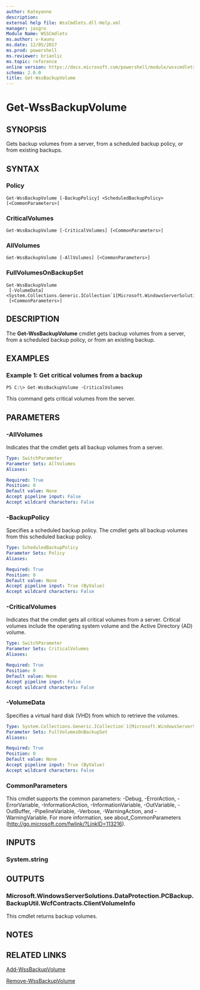 ```yaml
---
author: Kateyanne
description: 
external help file: WssCmdlets.dll-Help.xml
manager: jasgro
Module Name: WSSCmdlets
ms.author: v-kaunu
ms.date: 12/05/2017
ms.prod: powershell
ms.reviewer: brianlic
ms.topic: reference
online version: https://docs.microsoft.com/powershell/module/wsscmdlets/get-wssbackupvolume?view=windowsserver2012r2-ps&wt.mc_id=ps-gethelp
schema: 2.0.0
title: Get-WssBackupVolume
---
```


# Get-WssBackupVolume

## SYNOPSIS
Gets backup volumes from a server, from a scheduled backup policy, or from existing backups.

## SYNTAX

### Policy
```
Get-WssBackupVolume [-BackupPolicy] <ScheduledBackupPolicy> [<CommonParameters>]
```

### CriticalVolumes
```
Get-WssBackupVolume [-CriticalVolumes] [<CommonParameters>]
```

### AllVolumes
```
Get-WssBackupVolume [-AllVolumes] [<CommonParameters>]
```

### FullVolumesOnBackupSet
```
Get-WssBackupVolume
 [-VolumeData] <System.Collections.Generic.ICollection`1[Microsoft.WindowsServerSolutions.DataProtection.ServerBackup.ObjectModel.MountVhdData]>
 [<CommonParameters>]
```

## DESCRIPTION
The **Get-WssBackupVolume** cmdlet gets backup volumes from a server, from a scheduled backup policy, or from an existing backup.

## EXAMPLES

### Example 1: Get critical volumes from a backup
```
PS C:\> Get-WssBackupVolume -CriticalVolumes
```

This command gets critical volumes from the server.

## PARAMETERS

### -AllVolumes
Indicates that the cmdlet gets all  backup volumes from a server.

```yaml
Type: SwitchParameter
Parameter Sets: AllVolumes
Aliases: 

Required: True
Position: 0
Default value: None
Accept pipeline input: False
Accept wildcard characters: False
```

### -BackupPolicy
Specifies a scheduled backup policy.
The cmdlet gets all backup volumes from this scheduled backup policy.

```yaml
Type: ScheduledBackupPolicy
Parameter Sets: Policy
Aliases: 

Required: True
Position: 0
Default value: None
Accept pipeline input: True (ByValue)
Accept wildcard characters: False
```

### -CriticalVolumes
Indicates that the cmdlet gets all critical volumes from a server.
Critical volumes include the operating system volume and the Active Directory (AD) volume.

```yaml
Type: SwitchParameter
Parameter Sets: CriticalVolumes
Aliases: 

Required: True
Position: 0
Default value: None
Accept pipeline input: False
Accept wildcard characters: False
```

### -VolumeData
Specifies a virtual hard disk (VHD) from which to retrieve the volumes.

```yaml
Type: System.Collections.Generic.ICollection`1[Microsoft.WindowsServerSolutions.DataProtection.ServerBackup.ObjectModel.MountVhdData]
Parameter Sets: FullVolumesOnBackupSet
Aliases: 

Required: True
Position: 0
Default value: None
Accept pipeline input: True (ByValue)
Accept wildcard characters: False
```

### CommonParameters
This cmdlet supports the common parameters: -Debug, -ErrorAction, -ErrorVariable, -InformationAction, -InformationVariable, -OutVariable, -OutBuffer, -PipelineVariable, -Verbose, -WarningAction, and -WarningVariable. For more information, see about_CommonParameters (http://go.microsoft.com/fwlink/?LinkID=113216).

## INPUTS

### System.string

## OUTPUTS

### Microsoft.WindowsServerSolutions.DataProtection.PCBackup.BackupUtil.WcfContracts.ClientVolumeInfo
This cmdlet returns backup volumes.

## NOTES

## RELATED LINKS

[Add-WssBackupVolume](./Add-WssBackupVolume.md)

[Remove-WssBackupVolume](./Remove-WssBackupVolume.md)

